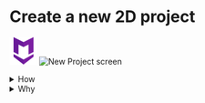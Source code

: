 
# Create a new 2D project

![alt text](https://github.com/adam-p/markdown-here/raw/master/src/common/images/icon48.png "Logo Title Text 1")
![New Project screen](https://i.imgur.com/T2iZrmK.png "New Project")

<details>
<summary>How</summary>
!(https://github.com/adam-p/markdown-here/raw/master/src/common/images/icon48.png)
![alt text](https://github.com/adam-p/markdown-here/raw/master/src/common/images/icon48.png "Logo Title Text 1")
![New Project screen](https://i.imgur.com/T2iZrmK.png "New Project")
TODO
</details>
<details>
<summary>Why</summary>
TODO
</details>

